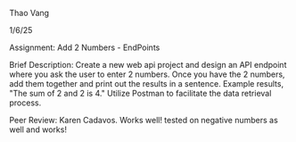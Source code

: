 Thao Vang

1/6/25

Assignment: Add 2 Numbers - EndPoints

Brief Description: 
    Create a new web api project and design an API endpoint where you ask the user to enter 2 numbers.  Once you have the 2 numbers, add them together and print out the results in a sentence.
    Example results, "The sum of 2 and 2 is 4."
    Utilize Postman to facilitate the data retrieval process.

Peer Review: Karen Cadavos. 
Works well! tested on negative numbers as well and works!
